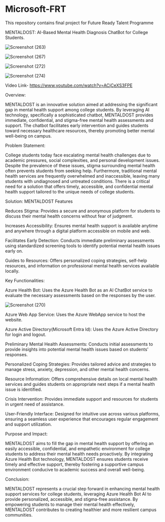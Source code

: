 # Microsoft-FRT
This repository contains final project for Future Ready Talent Programme

MENTALDOST: AI-Based Mental Health Diagnosis ChatBot for College Students.


![Screenshot (263)](https://github.com/shreyaskar03/Microsoft-FRT/assets/139859403/b5e6261d-567c-4003-81dd-9b6fe6b56f97)

![Screenshot (267)](https://github.com/shreyaskar03/Microsoft-FRT/assets/139859403/69011160-fb2c-4415-878e-ead2a0b9eb44)

![Screenshot (272)](https://github.com/shreyaskar03/Microsoft-FRT/assets/139859403/c434e4d4-4c67-4946-94ef-1e837e7f2bfa)

![Screenshot (274)](https://github.com/shreyaskar03/Microsoft-FRT/assets/139859403/2c6e449a-809b-4864-9b6f-4bf3a4e6dfd5)





Video Link- https://www.youtube.com/watch?v=ACjCeXS3FPE

Overview:

MENTALDOST is an innovative solution aimed at addressing the significant gap in mental health support among college students. By leveraging AI technology, specifically a sophisticated chatbot, MENTALDOST provides immediate, confidential, and stigma-free mental health assessments and support. The chatbot facilitates early intervention and guides students toward necessary healthcare resources, thereby promoting better mental well-being on campus.

Problem Statement:

College students today face escalating mental health challenges due to academic pressures, social complexities, and personal development issues. Despite the prevalence of these issues, stigma surrounding mental health often prevents students from seeking help. Furthermore, traditional mental health services are frequently overwhelmed and inaccessible, leaving many students with undiagnosed and untreated conditions. There is a critical need for a solution that offers timely, accessible, and confidential mental health support tailored to the unique needs of college students.

Solution: MENTALDOST Features

Reduces Stigma: Provides a secure and anonymous platform for students to discuss their mental health concerns without fear of judgment.

Increases Accessibility: Ensures mental health support is available anytime and anywhere through a digital platform accessible on mobile and web.

Facilitates Early Detection: Conducts immediate preliminary assessments using standardized screening tools to identify potential mental health issues early on.

Guides to Resources: Offers personalized coping strategies, self-help resources, and information on professional mental health services available locally.

Key Functionalities:

Azure Health Bot: Uses the Azure Health Bot as an AI ChatBot service to evaluate the necessary assessments based on the responses by the user.

![Screenshot (270)](https://github.com/shreyaskar03/Microsoft-FRT/assets/139859403/31d6c050-529d-4b0c-b3df-ece49da7475e)


Azure Web App Service: Uses the Azure WebApp service to host the website.

Azure Active Directory(Microsoft Entra Id): Uses the Azure Active Directory for login and logout.

Preliminary Mental Health Assessments: Conducts initial assessments to provide insights into potential mental health issues based on students' responses.

Personalized Coping Strategies: Provides tailored advice and strategies to manage stress, anxiety, depression, and other mental health concerns.

Resource Information: Offers comprehensive details on local mental health services and guides students on appropriate next steps if a mental health issue is identified.

Crisis Intervention: Provides immediate support and resources for students in urgent need of assistance.

User-Friendly Interface: Designed for intuitive use across various platforms, ensuring a seamless user experience that encourages regular engagement and support utilization.

Purpose and Impact:

MENTALDOST aims to fill the gap in mental health support by offering an easily accessible, confidential, and empathetic environment for college students to address their mental health needs proactively. By integrating Azure Health Bot technology, MENTALDOST ensures students receive timely and effective support, thereby fostering a supportive campus environment conducive to academic success and overall well-being.

Conclusion:

MENTALDOST represents a crucial step forward in enhancing mental health support services for college students, leveraging  Azure Health Bot AI to provide personalized, accessible, and stigma-free assistance. By empowering students to manage their mental health effectively, MENTALDOST contributes to creating healthier and more resilient campus communities.
